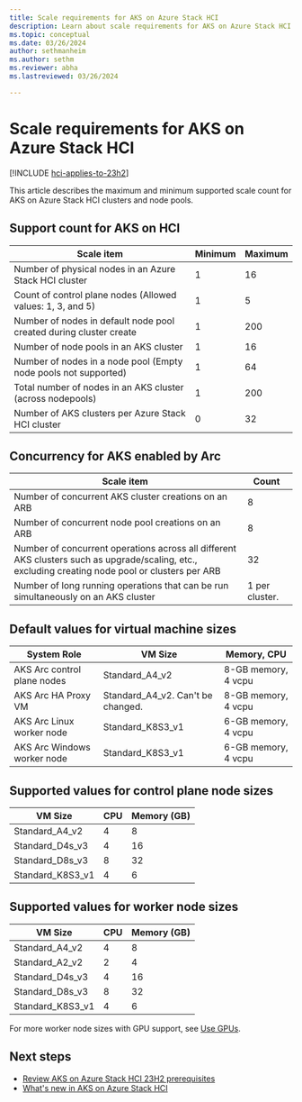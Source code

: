 ```yaml
---
title: Scale requirements for AKS on Azure Stack HCI
description: Learn about scale requirements for AKS on Azure Stack HCI.
ms.topic: conceptual
ms.date: 03/26/2024
author: sethmanheim
ms.author: sethm 
ms.reviewer: abha
ms.lastreviewed: 03/26/2024

---
```


# Scale requirements for AKS on Azure Stack HCI

[!INCLUDE [hci-applies-to-23h2](includes/hci-applies-to-23h2.md)]

This article describes the maximum and minimum supported scale count for AKS on Azure Stack HCI clusters and node pools.

## Support count for AKS on HCI

| Scale item   | Minimum  | Maximum |
|--------------|----------|---------|
| Number of physical nodes in an Azure Stack HCI cluster  | 1  | 16 |
| Count of control plane nodes (Allowed values: 1, 3, and 5)   | 1 | 5    |
| Number of nodes in default node pool created during cluster create  | 1 | 200 |
| Number of node pools in an AKS cluster  | 1  | 16  |
| Number of nodes in a node pool (Empty node pools not supported)  | 1 | 64 |
| Total number of nodes in an AKS cluster (across nodepools) | 1 | 200 |
| Number of AKS clusters per Azure Stack HCI cluster | 0| 32 |

## Concurrency for AKS enabled by Arc

| Scale item  | Count  |
|-------------|--------|
| Number of concurrent AKS cluster creations on an ARB  | 8 |
| Number of concurrent node pool creations on an ARB  | 8  |
| Number of concurrent operations across all different AKS clusters such as upgrade/scaling, etc., excluding creating node pool or clusters per ARB  | 32  |
| Number of long running operations that can be run simultaneously on an AKS cluster  | 1 per cluster.  |

## Default values for virtual machine sizes

| System Role                     | VM Size                                | Memory, CPU          |
|---------------------------------|----------------------------------------|----------------------|
| AKS Arc control plane nodes  | Standard_A4_v2                         | 8-GB memory, 4 vcpu  |
| AKS Arc HA Proxy VM          | Standard_A4_v2. Can't be changed.      | 8-GB memory, 4 vcpu  |
| AKS Arc Linux worker node    | Standard_K8S3_v1                       | 6-GB memory, 4 vcpu  |
| AKS Arc Windows worker node  | Standard_K8S3_v1                       | 6-GB memory, 4 vcpu  |

## Supported values for control plane node sizes

| VM Size                     | CPU  | Memory (GB)  |
|-----------------------------|------|--------------|
| Standard_A4_v2              | 4    | 8            |
| Standard_D4s_v3             | 4    | 16           |
| Standard_D8s_v3             | 8    | 32           |
| Standard_K8S3_v1            | 4    | 6            |

## Supported values for worker node sizes

| VM Size                     | CPU  | Memory (GB)  |
|-----------------------------|------|--------------|
| Standard_A4_v2              | 4    | 8            |
| Standard_A2_v2              | 2    | 4            |
| Standard_D4s_v3             | 4    | 16           |
| Standard_D8s_v3             | 8    | 32           |
| Standard_K8S3_v1            | 4    | 6            |

For more worker node sizes with GPU support, see [Use GPUs](deploy-gpu-node-pool.md). 

## Next steps

- [Review AKS on Azure Stack HCI 23H2 prerequisites](aks-hci-network-system-requirements.md)
- [What's new in AKS on Azure Stack HCI](aks-whats-new-23h2.md)
